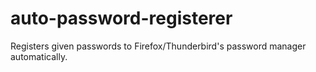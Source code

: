 auto-password-registerer
========================

Registers given passwords to Firefox/Thunderbird's password manager automatically.
